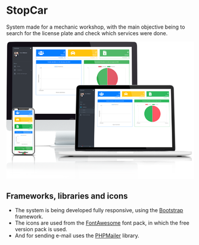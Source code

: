 # StopCar

System made for a mechanic workshop, with the main objective being to search for the license plate and check which services were done.

![](/img/mckp-respons.png)

## Frameworks, libraries and icons
- The system is being developed fully responsive, using the [Bootstrap](https://getbootstrap.com/) framework.
- The icons are used from the [FontAwesome](https://fontawesome.com/) font pack, in which the free version pack is used.
- And for sending e-mail uses the [PHPMailer](https://github.com/PHPMailer/PHPMailer) library.
